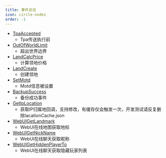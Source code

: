 ```yaml
---
title: 事件总览
icon: circle-nodes
order: -1
---
```


- [TpaAccepted](./TpaAccepted.md)
  - Tpa传送执行前
- [OutOfWorldLimit](./OutOfWorldLimit.md)
  - 超出世界边界
- [LandCalcPrice](./LandCalcPrice.md)
  - 计算领地价格
- [LandCreate](./LandCreate.md)
  - 创建领地
- [SetMotd](./SetMotd.md)
  - Motd信息被设置
- [BackupSuccess](./BackupSuccess.md)
  - 备份成功事件
- [GetIpLocation](./GetIpLocation.md)
  - 获取IP归属地回调，支持修改，有缓存仅会触发一次，开发测试请反复删除lacationCache.json
- [WebUIGetLandmark](./WebUIGetLandmark.md)
  - WebUI在线地图获取地标
- [WebUIGetNickName](./WebUIGetNickName.md)
  - WebUI在线聊天获取昵称
- [WebUIGetHiddenPlayerTo](./WebUIGetHiddenPlayerTo.md)
  - WebUI在线聊天获取隐藏玩家列表
    